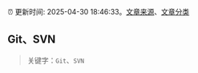 :alarm_clock: 更新时间: 2025-04-30 18:46:33。[文章来源](/README.md)、[文章分类](/TAGS.md)

## Git、SVN


> 关键字：`Git`、`SVN`



